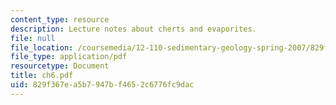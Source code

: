 ```yaml
---
content_type: resource
description: Lecture notes about cherts and evaporites.
file: null
file_location: /coursemedia/12-110-sedimentary-geology-spring-2007/829f367ea5b7947bf4652c6776fc9dac_ch6.pdf
file_type: application/pdf
resourcetype: Document
title: ch6.pdf
uid: 829f367e-a5b7-947b-f465-2c6776fc9dac
---
```

